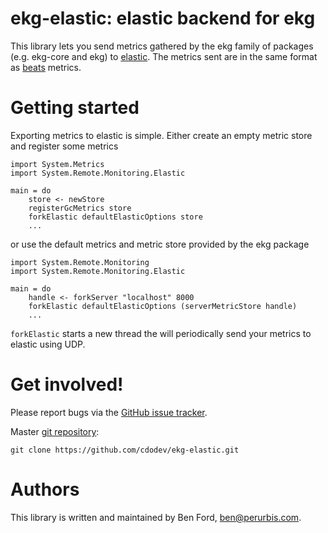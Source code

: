 # ekg-elastic: elastic backend for ekg

This library lets you send metrics gathered by the ekg family of packages (e.g.
ekg-core and ekg) to [elastic](https://www.elastic.co). The metrics sent are in
the same format as [beats](https://www.elastic.co/products/beats) metrics.

# Getting started

Exporting metrics to elastic is simple. Either create an empty metric
store and register some metrics

    import System.Metrics
    import System.Remote.Monitoring.Elastic

    main = do
        store <- newStore
        registerGcMetrics store
        forkElastic defaultElasticOptions store
        ...

or use the default metrics and metric store provided by the ekg
package

    import System.Remote.Monitoring
    import System.Remote.Monitoring.Elastic

    main = do
        handle <- forkServer "localhost" 8000
        forkElastic defaultElasticOptions (serverMetricStore handle)
        ...

`forkElastic` starts a new thread the will periodically send your
metrics to elastic using UDP.

# Get involved!

Please report bugs via the
[GitHub issue tracker](https://github.com/cdodev/ekg-elastic/issues).

Master [git repository](https://github.com/cdodev/ekg-elastic):

    git clone https://github.com/cdodev/ekg-elastic.git

# Authors

This library is written and maintained by Ben Ford,
<ben@perurbis.com>.
